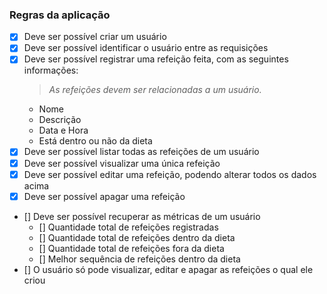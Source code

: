 ### Regras da aplicação

- [x] Deve ser possível criar um usuário
- [x] Deve ser possível identificar o usuário entre as requisições
- [x] Deve ser possível registrar uma refeição feita, com as seguintes informações:
  > _As refeições devem ser relacionadas a um usuário._
  - Nome
  - Descrição
  - Data e Hora
  - Está dentro ou não da dieta
- [x] Deve ser possível listar todas as refeições de um usuário
- [x] Deve ser possível visualizar uma única refeição
- [x] Deve ser possível editar uma refeição, podendo alterar todos os dados acima
- [x] Deve ser possível apagar uma refeição
- [] Deve ser possível recuperar as métricas de um usuário
  - [] Quantidade total de refeições registradas
  - [] Quantidade total de refeições dentro da dieta
  - [] Quantidade total de refeições fora da dieta
  - [] Melhor sequência de refeições dentro da dieta
- [] O usuário só pode visualizar, editar e apagar as refeições o qual ele criou
